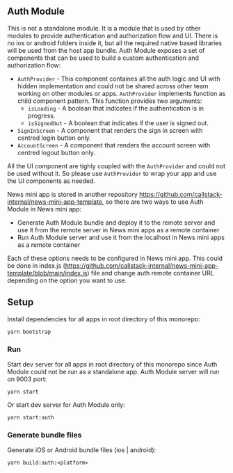 ## Auth Module

This is not a standalone module. It is a module that is used by other modules to provide authentication and authorization flow and UI. There is no ios or android folders inside it, but all the required native based libraries will be used from the host app bundle. Auth Module exposes a set of components that can be used to build a custom authentication and authorization flow:

- `AuthProvider` - This component containes all the auth logic and UI with hidden implementation and could not be shared across other team working on other modules or apps. `AuthProvider` implements function as child component pattern. This function provides two arguments:
  - `isLoading` - A boolean that indicates if the authentication is in progress.
  - `isSignedOut` - A boolean that indicates if the user is signed out.
- `SignInScreen` - A component that renders the sign in screen with centred login button only.
- `AccountScreen` - A component that renders the account screen with centred logout button only.

All the UI component are tighly coupled with the `AuthProvider` and could not be used without it. So please use `AuthProvider` to wrap your app and use the UI components as needed.

News mini app is stored in another repository https://github.com/callstack-internal/news-mini-app-template, so there are two ways to use Auth Module in News mini app:
- Generate Auth Module bundle and deploy it to the remote server and use it from the remote server in News mini apps as a remote container
- Run Auth Module server and use it from the localhost in News mini apps as a remote container

Each of these options needs to be configured in News mini app. This could be done in index.js (https://github.com/callstack-internal/news-mini-app-template/blob/main/index.js) file and change auth remote container URL depending on the option you want to use.

## Setup

Install dependencies for all apps in root directory of this monorepo:
```
yarn bootstrap
```

### Run

Start dev server for all apps in root directory of this monorepo since Auth Module could not be run as a standalone app. Auth Module server will run on 9003 port:
```
yarn start
```
Or start dev server for Auth Module only:
```
yarn start:auth
```

### Generate bundle files

Generate iOS or Android bundle files (ios | android):
```
yarn build:auth:<platform>
```
